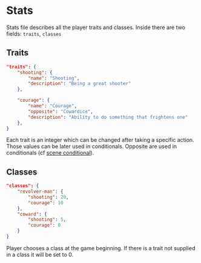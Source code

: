 # Stats

Stats file describes all the player traits and classes. Inside there are two fields: `traits`, `classes`

## Traits

```json
"traits": {
    "shooting": {
        "name": "Shooting",
        "description": "Being a great shooter"
    },

    "courage": {
        "name": "Courage",
        "opposite": "Cowardice",
        "description": "Ability to do something that frightens one"
    },
}
```

Each trait is an integer which can be changed after taking a specific action. Those values can be later used in conditionals.
Opposite are used in conditionals (cf [scene conditional](./scene.md)).

## Classes

```json
"classes": {
    "revolver-man": {
        "shooting": 20,
        "courage": 10
    },
    "coward": {
        "shooting": 5,
        "courage": 0
    }
}
```

Player chooses a class at the game beginning.
If there is a trait not supplied in a class it will be set to 0.